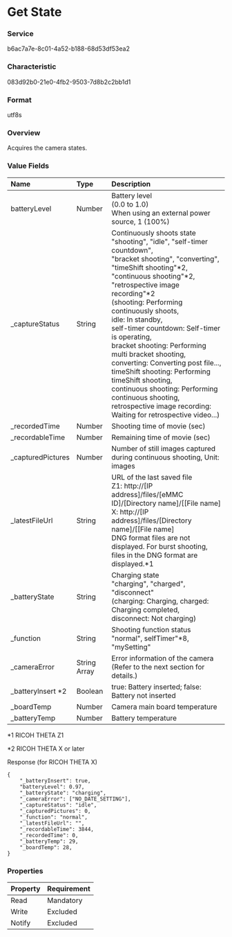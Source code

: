 # Get State

### Service

b6ac7a7e-8c01-4a52-b188-68d53df53ea2

### Characteristic

083d92b0-21e0-4fb2-9503-7d8b2c2bb1d1

### Format

utf8s

### Overview

Acquires the camera states.

### Value Fields

| Name| Type | Description |
|:--|:--|:--|
| batteryLevel | Number | Battery level<br>(0.0 to 1.0)<br>When using an external power source, 1 (100%) |
| \_captureStatus | String | Continuously shoots state<br>"shooting", "idle", "self-timer countdown",<br>"bracket shooting", "converting", "timeShift shooting"\*2,<br>"continuous shooting"\*2, "retrospective image recording"\*2<br>(shooting: Performing continuously shoots,<br>idle: In standby,<br>self-timer countdown: Self-timer is operating,<br>bracket shooting: Performing multi bracket shooting,<br>converting: Converting post file...,<br>timeShift shooting: Performing timeShift shooting,<br>continuous shooting: Performing continuous shooting,<br>retrospective image recording: Waiting for retrospective video...) |
| \_recordedTime | Number | Shooting time of movie (sec) |
| \_recordableTime | Number | Remaining time of movie (sec) |
| \_capturedPictures | Number | Number of still images captured during continuous shooting, Unit: images |
| \_latestFileUrl | String | URL of the last saved file<br>Z1: http://[IP address]/files/[eMMC ID]/[Directory name]/[[File name]<br>X: http://[IP address]/files/[Directory name]/[[File name]<br>DNG format files are not displayed. For burst shooting, files in the DNG format are displayed.\*1 |
| \_batteryState | String | Charging state<br>"charging", "charged", "disconnect"<br>(charging: Charging, charged: Charging completed,<br>disconnect: Not charging) |
| \_function | String | Shooting function status<br>"normal", selfTimer"\*8, "mySetting" |
| \_cameraError | String Array | Error information of the camera (Refer to the next section for details.) |
| \_batterylnsert \*2 | Boolean | true: Battery inserted; false: Battery not inserted|
| \_boardTemp | Number | Camera main board temperature |
| \_batteryTemp | Number | Battery temperature |

\*1 RICOH THETA Z1

\*2 RICOH THETA X or later

Response (for RICOH THETA X)
```
{
    "_batteryInsert": true,
    "batteryLevel": 0.97,
    "_batteryState": "charging",
    "_cameraError": ["NO_DATE_SETTING"],
    "_captureStatus": "idle",
    "_capturedPictures": 0,
    "_function": "normal",
    "_latestFileUrl": "",
    "_recordableTime": 3844,
    "_recordedTime": 0,
    "_batteryTemp": 29,
    "_boardTemp": 28,
}
```

### Properties

| Property | Requirement |
|:--|:--|
| Read | Mandatory |
| Write | Excluded |
| Notify | Excluded |
